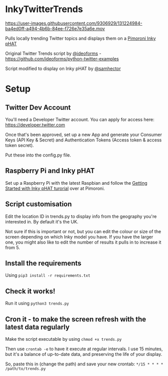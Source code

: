 # InkyTwitterTrends

https://user-images.githubusercontent.com/9306929/131224984-ba4ed0ff-a494-4b6b-84ee-f726e7e35a6e.mov

Pulls locally trending Twitter topics and displays them on a [Pimoroni Inky pHAT](https://shop.pimoroni.com/products/inky-phat)

Original Twitter Trends script by [@ideoforms](https://github.com/ideoforms/) - https://github.com/ideoforms/python-twitter-examples

Script modified to display on Inky pHAT by [@samhector](https://twitter.com/samhector)

# Setup
## Twitter Dev Account

You'll need a Developer Twitter account. You can apply for access here: https://developer.twitter.com 

Once that's been approved, set up a new App and generate your Consumer Keys (API Key & Secret) and Authentication Tokens (Access token & access token secret). 

Put these into the config.py file.

## Raspberry Pi and Inky pHAT

Set up a Raspberry Pi with the latest Raspbian and follow the [Getting Started with Inky pHAT turorial](https://learn.pimoroni.com/tutorial/sandyj/getting-started-with-inky-phat) over at Pimoroni. 

## Script customisation

Edit the location ID in trends.py to display info from the geography you're interested in. By default it's the UK.

Not sure if this is important or not, but you can edit the colour or size of the screen depending on which Inky model you have. If you have the larger one, you might also like to edit the number of results it pulls in to increase it from 5.

## Install the requirements

Using `pip3 install -r requirements.txt`

## Check it works!

Run it using `python3 trends.py`

## Cron it - to make the screen refresh with the latest data regularly

Make the script executable by using `chmod +x trends.py`

Then use `crontab -e` to have it execute at regular intervals. I use 15 minutes, but it's a balance of up-to-date data, and preserving the life of your display. 

So, paste this in (change the path) and save your new crontab: `*/15 * * * * /path/to/trends.py`
